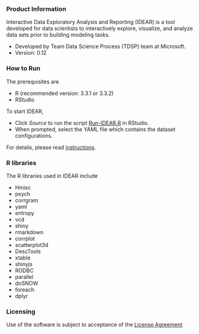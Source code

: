 ### Product Information

Interactive Data Exploratory Analysis and Reporting (IDEAR) is a tool developed for data scientists to interactively explore, visualize, and analyze data sets prior to building modeling tasks. 

- Developed by Team Data Science Process (TDSP) team at Microsoft.
- Version: 0.12

### How to Run

The prerequisites are

- R (recommended version: 3.3.1 or 3.3.2) 
- RStudio

To start IDEAR, 

- Click *Source* to run the script [Run-IDEAR.R](Run-IDEAR.R) in RStudio. 
- When prompted, select the YAML file which contains the dataset configurations.

For details, please read [instructions](team-data-science-process-idear-instructions.md).

### R libraries 
The R libraries used in IDEAR include
 
- Hmisc
- psych
- corrgram
- yaml
- entropy
- vcd
- shiny
- rmarkdown
- corrplot
- scatterplot3d
- DescTools
- xtable
- shinyjs
- RODBC
- parallel
- doSNOW
- foreach
- dplyr

### Licensing

Use of the software is subject to acceptance of the [License Agreement](../LICENSE.txt) 
